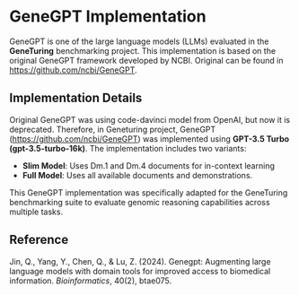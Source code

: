 # GeneGPT Implementation

GeneGPT is one of the large language models (LLMs) evaluated in the **GeneTuring** benchmarking project. This implementation is based on the original GeneGPT framework developed by NCBI. Original can be found in https://github.com/ncbi/GeneGPT.

## Implementation Details

Original GeneGPT was using code-davinci model from OpenAI, but now it is deprecated. Therefore, in Geneturing project, GeneGPT (https://github.com/ncbi/GeneGPT) was implemented using **GPT-3.5 Turbo (gpt-3.5-turbo-16k)**. The implementation includes two variants:

- **Slim Model**: Uses Dm.1 and Dm.4 documents for in-context learning
- **Full Model**: Uses all available documents and demonstrations.

This GeneGPT implementation was specifically adapted for the GeneTuring benchmarking suite to evaluate genomic reasoning capabilities across multiple tasks.

## Reference

Jin, Q., Yang, Y., Chen, Q., & Lu, Z. (2024). Genegpt: Augmenting large language models with domain tools for improved access to biomedical information. *Bioinformatics*, 40(2), btae075.